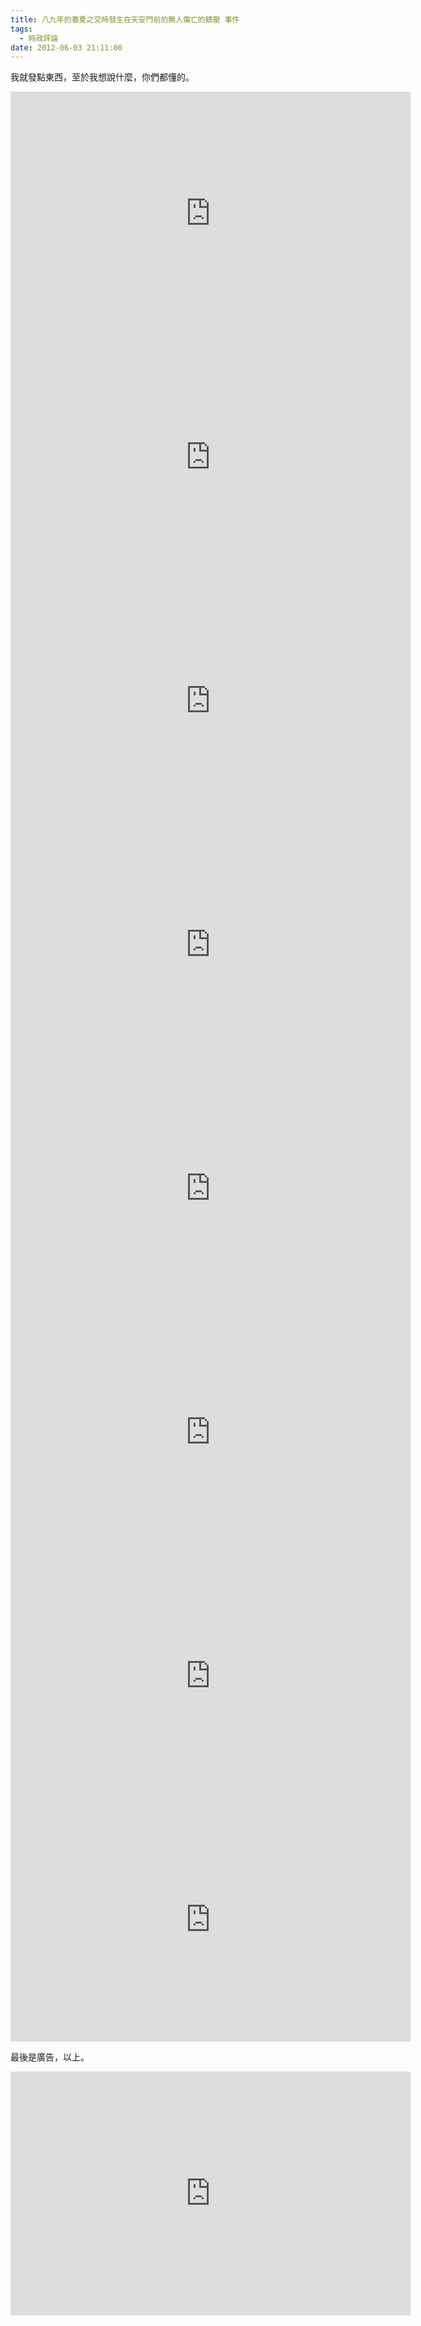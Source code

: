 ```yaml
---
title: 八九年的春夏之交時發生在天安門前的無人傷亡的鎮壓 事件
tags:
  - 時政評論
date: 2012-06-03 21:11:00
---
```


我就發點東西，至於我想說什麼，你們都懂的。
<div class="video-container"><iframe class='youtube-player' type='text/html' width='640' height='390' src='https://www.youtube.com/embed/zZwzbjfqQjI?version=3&#038;rel=1&#038;fs=1&#038;autohide=2&#038;showsearch=0&#038;showinfo=1&#038;iv_load_policy=1&#038;wmode=transparent' allowfullscreen='true' style='border:0;'></iframe></div>

<div class="video-container"><iframe class='youtube-player' type='text/html' width='640' height='390' src='https://www.youtube.com/embed/otTbOxLesg0?version=3&#038;rel=1&#038;fs=1&#038;autohide=2&#038;showsearch=0&#038;showinfo=1&#038;iv_load_policy=1&#038;wmode=transparent' allowfullscreen='true' style='border:0;'></iframe></div>
<div class="video-container"><iframe class='youtube-player' type='text/html' width='640' height='390' src='https://www.youtube.com/embed/ZSia0NcWdVE?version=3&#038;rel=1&#038;fs=1&#038;autohide=2&#038;showsearch=0&#038;showinfo=1&#038;iv_load_policy=1&#038;wmode=transparent' allowfullscreen='true' style='border:0;'></iframe></div>
<div class="video-container"><iframe class='youtube-player' type='text/html' width='640' height='390' src='https://www.youtube.com/embed/TpcAGboJxGI?version=3&#038;rel=1&#038;fs=1&#038;autohide=2&#038;showsearch=0&#038;showinfo=1&#038;iv_load_policy=1&#038;wmode=transparent' allowfullscreen='true' style='border:0;'></iframe></div>
<div class="video-container"><iframe class='youtube-player' type='text/html' width='640' height='390' src='https://www.youtube.com/embed/pO4VCyXguSU?version=3&#038;rel=1&#038;fs=1&#038;autohide=2&#038;showsearch=0&#038;showinfo=1&#038;iv_load_policy=1&#038;wmode=transparent' allowfullscreen='true' style='border:0;'></iframe></div>
<div class="video-container"><iframe class='youtube-player' type='text/html' width='640' height='390' src='https://www.youtube.com/embed/G5S8rHa6IIA?version=3&#038;rel=1&#038;fs=1&#038;autohide=2&#038;showsearch=0&#038;showinfo=1&#038;iv_load_policy=1&#038;wmode=transparent' allowfullscreen='true' style='border:0;'></iframe></div>
<div class="video-container"><iframe class='youtube-player' type='text/html' width='640' height='390' src='https://www.youtube.com/embed/c2w8qZpORig?version=3&#038;rel=1&#038;fs=1&#038;autohide=2&#038;showsearch=0&#038;showinfo=1&#038;iv_load_policy=1&#038;wmode=transparent' allowfullscreen='true' style='border:0;'></iframe></div>
<div class="video-container"><iframe class='youtube-player' type='text/html' width='640' height='390' src='https://www.youtube.com/embed/5GyryRRL-NY?version=3&#038;rel=1&#038;fs=1&#038;autohide=2&#038;showsearch=0&#038;showinfo=1&#038;iv_load_policy=1&#038;wmode=transparent' allowfullscreen='true' style='border:0;'></iframe></div>

最後是廣告，以上。
<div class="video-container"><iframe class='youtube-player' type='text/html' width='640' height='390' src='https://www.youtube.com/embed/RVZnBme4rS0?version=3&#038;rel=1&#038;fs=1&#038;autohide=2&#038;showsearch=0&#038;showinfo=1&#038;iv_load_policy=1&#038;wmode=transparent' allowfullscreen='true' style='border:0;'></iframe></div>
